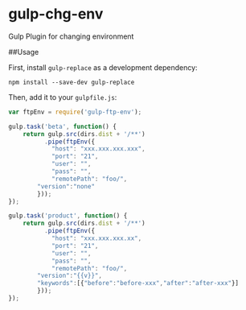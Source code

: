 gulp-chg-env
============
Gulp Plugin for changing environment

##Usage

First, install `gulp-replace` as a development dependency:   

```shell
npm install --save-dev gulp-replace
```
Then, add it to your `gulpfile.js`:   

```javascript
var ftpEnv = require('gulp-ftp-env');   

gulp.task('beta', function() {   
    return gulp.src(dirs.dist + '/**')   
      	  .pipe(ftpEnv({   
            "host": "xxx.xxx.xxx.xxx",   
            "port": "21",   
            "user": "",   
            "pass": "",   
            "remotePath": "foo/",   
	    "version":"none"   
        }));   	
});   

gulp.task('product', function() {   
    return gulp.src(dirs.dist + '/**')   
      	  .pipe(ftpEnv({   
            "host": "xxx.xxx.xxx.xx",   
            "port": "21",   
            "user": "",   
            "pass": "",   
            "remotePath": "foo/",   
	    "version":"{{v}}",   
	    "keywords":[{"before":"before-xxx","after":"after-xxx"}]   
        }));   
});   
```
